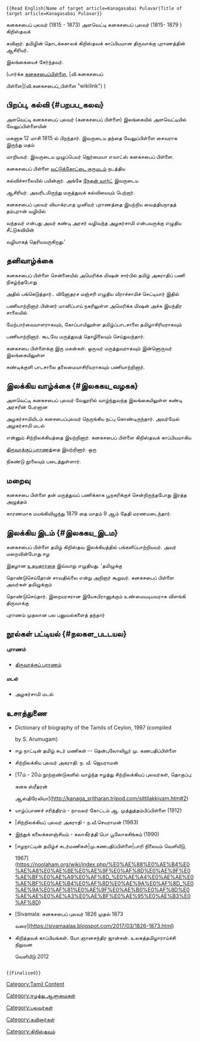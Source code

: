 ```{=mediawiki}
{{Read English|Name of target article=Kanagasabai Pulavar|Title of target article=Kanagasabai Pulavar}}
```
கனகசபைப் புலவர் (1815 - 1873) அளவெட்டி கனகசபைப் புலவர் (1815- 1879 ) கிறிஸ்தவக்
கவிஞர். தமிழின் தொடக்ககாலக் கிறிஸ்தவக் காப்பியமான திருவாக்கு புராணத்தின் ஆசிரியர்.
இலங்கையைச் சேர்ந்தவர்.

(பார்க்க [கனகசபைப்பிள்ளை](கனகசபைப்பிள்ளை "wikilink"), [வி.கனகசபைப்
பிள்ளை](வி.கனகசபைப்_பிள்ளை "wikilink") )

## பிறப்பு, கல்வி {#பறபப_கலவ}

அளவெட்டி கனகசபைப் புலவர் (கனகசபைப் பிள்ளை) இலங்கையில் அளவெட்டியில் வேலுப்பிள்ளையின்
மகனாக 12 மாசி 1815 ல் பிறந்தார். இவருடைய தந்தை வேலுப்பிள்ளை சைவராக இருந்து மதம்
மாறியவர். இவருடைய முழுப்பெயர் ஜெர்மையா எவாட்ஸ் கனகசபைப் பிள்ளை.

கனகசபைப் பிள்ளை [வட்டுக்கோட்டை குருமடம்](வட்டுக்கோட்டை_குருமடம் "wikilink") நடத்திய
கல்விச்சாலையில் பயின்றார். அங்கே [நேதன் வார்ட்](நேதன்_வார்ட் "wikilink") இவருடைய
ஆசிரியர். அவரிடமிருந்து மருத்துவக் கல்வியையும் பெற்றார்.

கனகசபைப் புலவர் வியாக்ரபாத முனிவர் புராணத்தை இயற்றிய வைத்தியநாதத் தம்புரான் வழியில்
வந்தவர் என்பது அவர் கண்டி அரசர் வழிவந்த அழகர்சாமி என்பவருக்கு எழுதிய சீட்டுகவியின்
வழியாகத் தெரியவருகிறது.'

## தனிவாழ்க்கை

கனகசபைப் பிள்ளை சென்னையில் அமெரிக்க மிஷன் சார்பில் தமிழ் அகராதிப் பணி நிகழ்ந்தபோது
அதில் பங்கெடுத்தார்.. வினோதரச மஞ்சரி எழுதிய வீராச்சாமிச் செட்டியார் இதில்
பணியாற்றினார்.பின்னர் மானிப்பாய் நகரிலுள்ள அமெரிக்க மிஷன் அச்சு இயந்திர சாலையில்
மேற்பார்வையாளராகவும், கோப்பாயிலுள்ள தமிழ்ப்பாடசாலை தமிழாசிரியராகவும்
பணியாற்றினார். கூடவே மருத்துவத் தொழிலையும் செய்துவந்தார்.

கனகசபை பிள்ளைக்கு இரு மகன்கள். ஒருவர் மருத்துவராகவும் இன்னொருவர் இலங்கையிலுள்ள
சுண்டிக்குளி பாடசாலை தலைமையாசிரியராகவும் பணியாற்றினார்.

## இலக்கிய வாழ்க்கை {#இலககய_வழகக}

அளவெட்டி கனகசபைப் புலவர் வேலூரில் வாழ்ந்துவந்த இலங்கையிலுள்ள கண்டி அரசரின் பேரனான
அழகர்சாமியிடம் கனசபைப்புலவர் நெருங்கிய நட்பு கொண்டிருந்தார். அவர்மேல் அழகர்சாமி மடல்
என்னும் சிற்றிலக்கியத்தை இயற்றினார். கனகசபைப் பிள்ளை கிறிஸ்தவக் காப்பியமாகிய
[திருவாக்குப் புராணத](திருவாக்குப்_புராணம் "wikilink")்தை இயற்றினார். ஒரு
நிகண்டு நூலையும் படைத்துள்ளார்.

## மறைவு

கனகசபை பிள்ளை தன் மருத்துவப் பணிக்காக பூநகரிக்குச் சென்றிருந்தபோது இரத்த அழுத்தம்
காரணமாக மயங்கிவிழுந்து 1879 தை மாதம் 9 ஆம் தேதி மரணமடைந்தார்.

## இலக்கிய இடம் {#இலககய_இடம}

கனகசபைப் பிள்ளை தமிழ் கிறிஸ்தவ இலக்கியத்தில் பங்களிப்பாற்றியவர். அவர் மறைவின்போது ஈழ
இதழான [உதயதாரகை](உதயதாரகை "wikilink") இவ்வாறு எழுதியது. 'தமிழுக்கு
தொண்டுசெய்தோன் சாவதில்லை என்று அறிஞர் கூறுவர். கனகசபைப் பிள்ளை அவர்கள் தமிழுக்கும்
தொண்டுசெய்தார். இறையரசரான இயேசுபிரானுக்கும் உண்மையடியவராக விளங்கி திருவாக்கு
புராணம் முதலான பல பனுவல்களைத் தந்தார்

## நூல்கள் பட்டியல் {#நலகள_படடயல}

##### புராணம்

-   [திருவாக்குப் புராணம்](திருவாக்குப்_புராணம் "wikilink")

##### மடல்

-   அழகர்சாமி மடல்

## உசாத்துணை

-   Dictionary of biography of the Tamils of Ceylon, 1997 (compiled
    by S. Arumugam)
-   ஈழ நாட்டின் தமிழ் சுடர் மணிகள் -- தென்புலோலியூர் மு. கணபதிப்பிள்ளை
-   சிற்றிலக்கிய புலவர் அகராதி: ந. வீ. ஜெயராமன்
-   [17ம் - 20ம் நூற்றாண்டுகளில் வாழ்ந்த ஈழத்து சிற்றிலக்கியப் புலவர்கள், தொகுப்பு:
    கனக ஸ்ரீதரன்
    ஆஸ்திரேலியா](http://kanaga_sritharan.tripod.com/sittilakkiyam.htm#2)
-   யாழ்ப்பாணச் சரித்திரம் - நாவலர் கோட்டம் ஆ. முத்துத்தம்பிப்பிள்ளை (1912)
-   \|சிற்றிலக்கியப் புலவர் அகராதி - ந.வீ.செயராமன் (1983)
-   இந்துக் கலைக்களஞ்சியம் - கலாகீர்த்தி பொ பூலோகசிங்கம் (1990)
-   [ஈழநாட்டின் தமிழ்ச் சுடர்மணிகள்\|மு.கணபதிப்பிள்ளை\|பாரி நிலையம் வெளியீடு,
    1967](https://noolaham.org/wiki/index.php/%E0%AE%88%E0%AE%B4%E0%AE%A8%E0%AE%BE%E0%AE%9F%E0%AF%8D%E0%AE%9F%E0%AE%BF%E0%AE%A9%E0%AF%8D_%E0%AE%A4%E0%AE%AE%E0%AE%BF%E0%AE%B4%E0%AF%8D%E0%AE%9A%E0%AF%8D_%E0%AE%9A%E0%AF%81%E0%AE%9F%E0%AE%B0%E0%AF%8D%E0%AE%AE%E0%AE%A3%E0%AE%BF%E0%AE%95%E0%AE%B3%E0%AF%8D)
-   [Sivamala: கனகசபைப் புலவர் 1826 முதல் 1873
    வரை](https://sivamaalaa.blogspot.com/2017/03/1826-1873.html)
-   கிறித்தவக் காப்பியங்கள். யோ.ஞானசந்திர ஜான்சன். உலகத்தமிழாராய்ச்சி நிறுவன
    வெளியீடு 2012

```{=mediawiki}
{{Finalised}}
```
[Category:Tamil Content](Category:Tamil_Content "wikilink")
[Category:ஈழத்து ஆளுமைகள்](Category:ஈழத்து_ஆளுமைகள் "wikilink")
[Category:புலவர்கள்](Category:புலவர்கள் "wikilink")
[Category:கவிஞர்கள்](Category:கவிஞர்கள் "wikilink")
[Category:கிறிஸ்தவம்](Category:கிறிஸ்தவம் "wikilink")
